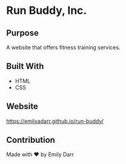 # Run Buddy, Inc.

## Purpose
A website that offers fitness training services.

## Built With
* HTML
* CSS

## Website
https://emilyadarr.github.io/run-buddy/

## Contribution
Made with ❤️ by Emily Darr
